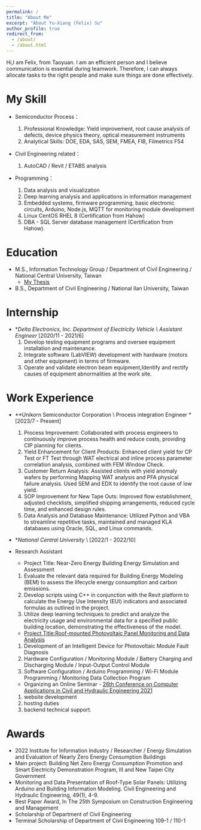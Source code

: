 ```yaml
---
permalink: /
title: "About Me"
excerpt: "About Yu-Xiang (Felix) Su"
author_profile: true
redirect_from: 
  - /about/
  - /about.html
---
```

Hi,I am Felix, from Taoyuan. 
I am an efficient person and I believe communication is essential during teamwork. Therefore, I can always allocate tasks to the right people and make sure things are done effectively.

My Skill
======
* Semiconductor Process：
  1.	Professional Knowledge: Yield improvement, root cause analysis of defects, device physics theory, optical measurement instruments
  2.	Analytical Skills: DOE, EDA, SAS, SEM, FMEA, FIB, Filmetrics F54


* Civil Engineering related：
  1.	AutoCAD / Revit / ETABS analysis
 
* Programming：
  1.	Data analysis and visualization
  2.	Deep learning analysis and applications in information management
  3.	Embedded systems, firmware programming, basic electronic circuits, Arduino, Node.js, MQTT for monitoring module        development
  4.	Linux CentOS RHEL 8 (Certification from Hahow)
  5.	DBA - SQL Server database management (Certification from Hahow).


Education
======
* M.S., Information Technology Group / Department of Civil Engineering / National Central University, Taiwan
  * [My Thesis](https://hdl.handle.net/11296/w42vdm) 
* B.S., Department of Civil Engineering / National Ilan University, Taiwan


Internship
======
* **Delta Electronics, Inc. Department of Electricity Vehicle \ Assistant Engineer* [2020/11 - 2021/6]
  1.	Develop testing equipment programs and oversee equipment installation and maintenance.
  2.	Integrate software (LabVIEW) development with hardware (motors and other equipment) in terms of firmware.
  3.	Operate and validate electron beam equipment,Identify and rectify causes of equipment abnormalities at the work site.

Work Experience
======
* **Unikorn Semiconductor Corporation \  Process integration Engineer * [2023/7 - Present]
  1.	Process Improvement: Collaborated with process engineers to continuously improve process health and reduce costs, providing CIP planning for clients.
  2.	Yield Enhancement for Client Products: Enhanced client yield for CP Test or FT Test through WAT electrical and inline process parameter correlation analysis, combined with FEM Window Check.
  3.	Customer Return Analysis: Assisted clients with yield anomaly wafers by performing Mapping WAT analysis and PFA physical failure analysis. Used SEM and EDX to identify the root cause of low yield.
  4.	SOP Improvement for New Tape Outs: Improved flow establishment, adjusted checklists, simplified shipping arrangements, reduced cycle time, and enhanced design rules.
  5.	Data Analysis and Database Maintenance: Utilized Python and VBA to streamline repetitive tasks, maintained and managed KLA databases using Oracle, SQL, and Linux commands.


* **National Central University* \ [2022/1 - 2022/10] 
* Research Assistant
  * Project Title: Near-Zero Energy Building Energy Simulation and Assessment
  1. Evaluate the relevant data required for Building Energy Modeling (BEM) to assess the lifecycle energy consumption and carbon emissions.
  2. Develop scripts using C++ in conjunction with the Revit platform to calculate the Energy Use Intensity (EUI) indicators and associated formulas as outlined in the project.
  3. Utilize deep learning techniques to predict and analyze the electricity usage and environmental data for a specified public building location, demonstrating the effectiveness of the model.
    
  * [Project Title:Roof-mounted Photovoltaic Panel Monitoring and Data Analysis](http://www.ciche.org.tw/wordpress/wp-content/uploads/2022/05/DB4901-P004-%E5%B1%8B%E9%A0%82%E5%9E%8B%E5%A4%AA%E9%99%BD%E8%83%BD%E6%9D%BF.pdf)
  1. Development of an Intelligent Device for Photovoltaic Module Fault Diagnosis
  2. Hardware Configuration / Monitoring Module / Battery Charging and Discharging Module / Input-Output Control Module
  3. Software Configuration / Arduino Programming / Wi-Fi Module Programming / Monitoring Data Collection Program

  * Organizing an Online Seminar - [26th Conference on Computer Applications in Civil and Hydraulic Engineering 2021](https://sites.google.com/view/ccache2021/home)
  1. website development
  2. hosting duties
  3. backend technical support.



Awards
======
*	2022 Institute for Information Industry / Researcher / Energy Simulation and Evaluation of Nearly Zero Energy Consumption Buildings
*	Main project: Building Net Zero Energy Consumption Promotion and Smart Electricity Demonstration Program, III and New Taipei City Government
*	Monitoring and Data Presentation of Roof-Type Solar Panels: Utilizing Arduino and Building Information Modeling. Civil Engineering and Hydraulic Engineering, 49(1), 4-9.
*	Best Paper Award, In The 25th Symposium on Construction Engineering and Management
*	Scholarship of Department of Civil Engineering
*	Terminal Scholarship of Department of Civil Engineering 109-1 / 110-1












